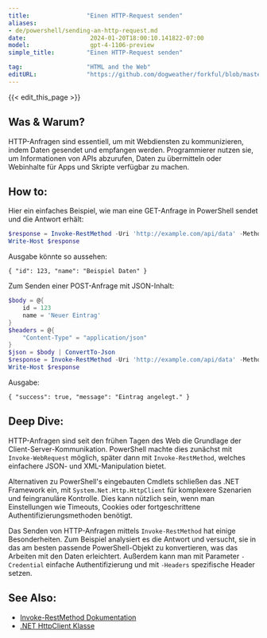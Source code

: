 ```yaml
---
title:                "Einen HTTP-Request senden"
aliases:
- de/powershell/sending-an-http-request.md
date:                  2024-01-20T18:00:10.141822-07:00
model:                 gpt-4-1106-preview
simple_title:         "Einen HTTP-Request senden"

tag:                  "HTML and the Web"
editURL:              "https://github.com/dogweather/forkful/blob/master/content/de/powershell/sending-an-http-request.md"
---
```


{{< edit_this_page >}}

## Was & Warum?
HTTP-Anfragen sind essentiell, um mit Webdiensten zu kommunizieren, indem Daten gesendet und empfangen werden. Programmierer nutzen sie, um Informationen von APIs abzurufen, Daten zu übermitteln oder Webinhalte für Apps und Skripte verfügbar zu machen.

## How to:
Hier ein einfaches Beispiel, wie man eine GET-Anfrage in PowerShell sendet und die Antwort erhält:

```PowerShell
$response = Invoke-RestMethod -Uri 'http://example.com/api/data' -Method 'GET'
Write-Host $response
```
Ausgabe könnte so aussehen:
```
{ "id": 123, "name": "Beispiel Daten" }
```

Zum Senden einer POST-Anfrage mit JSON-Inhalt:

```PowerShell
$body = @{
    id = 123
    name = 'Neuer Eintrag'
}
$headers = @{
    "Content-Type" = "application/json"
}
$json = $body | ConvertTo-Json
$response = Invoke-RestMethod -Uri 'http://example.com/api/data' -Method 'POST' -Body $json -Headers $headers
Write-Host $response
```
Ausgabe:
```
{ "success": true, "message": "Eintrag angelegt." }
```

## Deep Dive:
HTTP-Anfragen sind seit den frühen Tagen des Web die Grundlage der Client-Server-Kommunikation. PowerShell machte dies zunächst mit `Invoke-WebRequest` möglich, später dann mit `Invoke-RestMethod`, welches einfachere JSON- und XML-Manipulation bietet.

Alternativen zu PowerShell's eingebauten Cmdlets schließen das .NET Framework ein, mit `System.Net.Http.HttpClient` für komplexere Szenarien und feingranuläre Kontrolle. Dies kann nützlich sein, wenn man Einstellungen wie Timeouts, Cookies oder fortgeschrittene Authentifizierungsmethoden benötigt.

Das Senden von HTTP-Anfragen mittels `Invoke-RestMethod` hat einige Besonderheiten. Zum Beispiel analysiert es die Antwort und versucht, sie in das am besten passende PowerShell-Objekt zu konvertieren, was das Arbeiten mit den Daten erleichtert. Außerdem kann man mit Parameter `-Credential` einfache Authentifizierung und mit `-Headers` spezifische Header setzen.

## See Also:
- [Invoke-RestMethod Dokumentation](https://docs.microsoft.com/en-us/powershell/module/microsoft.powershell.utility/invoke-restmethod)
- [.NET HttpClient Klasse](https://docs.microsoft.com/en-us/dotnet/api/system.net.http.httpclient)
